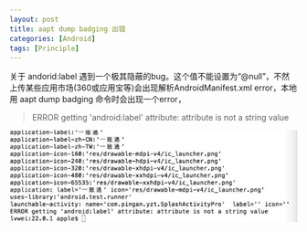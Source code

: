 ```yaml
---
layout: post
title: aapt dump badging 出错
categories: [Android]
tags: [Principle]
---
```


关于 andorid:label 遇到一个极其隐蔽的bug。这个值不能设置为“@null”，不然上传某些应用市场(360或应用宝等)会出现解析AndroidManifest.xml error，本地用 aapt dump badging 命令时会出现一个error，

> ERROR getting 'android:label' attribute: attribute is not a string value

![01](/album/2015/2015-12-11-aapt-dump-badging.jpg)